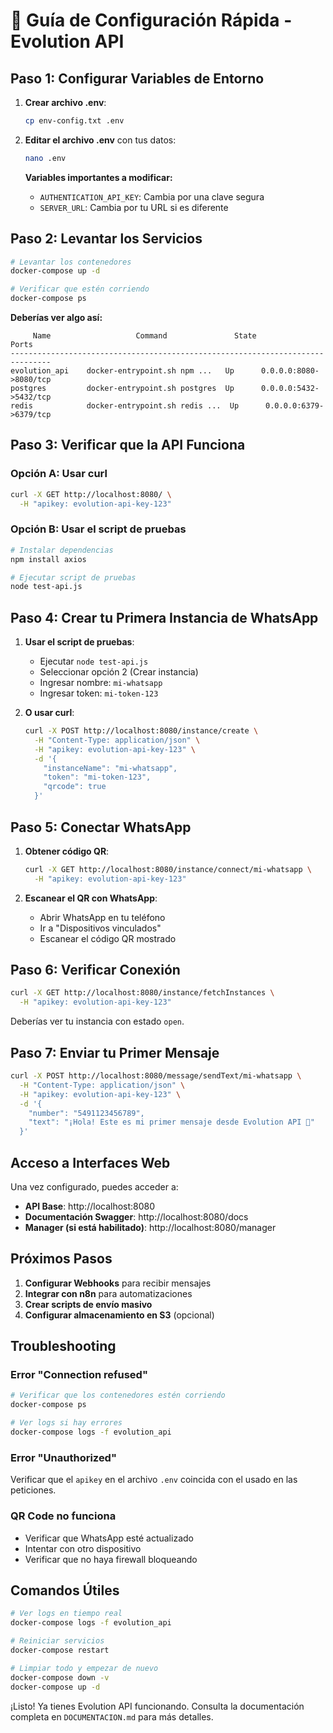# 🚀 Guía de Configuración Rápida - Evolution API

## Paso 1: Configurar Variables de Entorno

1. **Crear archivo .env**:
   ```bash
   cp env-config.txt .env
   ```

2. **Editar el archivo .env** con tus datos:
   ```bash
   nano .env
   ```

   **Variables importantes a modificar:**
   - `AUTHENTICATION_API_KEY`: Cambia por una clave segura
   - `SERVER_URL`: Cambia por tu URL si es diferente

## Paso 2: Levantar los Servicios

```bash
# Levantar los contenedores
docker-compose up -d

# Verificar que estén corriendo
docker-compose ps
```

**Deberías ver algo así:**
```
     Name                   Command               State           Ports         
-------------------------------------------------------------------------------
evolution_api    docker-entrypoint.sh npm ...   Up      0.0.0.0:8080->8080/tcp
postgres         docker-entrypoint.sh postgres  Up      0.0.0.0:5432->5432/tcp
redis            docker-entrypoint.sh redis ...  Up      0.0.0.0:6379->6379/tcp
```

## Paso 3: Verificar que la API Funciona

### Opción A: Usar curl
```bash
curl -X GET http://localhost:8080/ \
  -H "apikey: evolution-api-key-123"
```

### Opción B: Usar el script de pruebas
```bash
# Instalar dependencias
npm install axios

# Ejecutar script de pruebas
node test-api.js
```

## Paso 4: Crear tu Primera Instancia de WhatsApp

1. **Usar el script de pruebas**:
   - Ejecutar `node test-api.js`
   - Seleccionar opción 2 (Crear instancia)
   - Ingresar nombre: `mi-whatsapp`
   - Ingresar token: `mi-token-123`

2. **O usar curl**:
   ```bash
   curl -X POST http://localhost:8080/instance/create \
     -H "Content-Type: application/json" \
     -H "apikey: evolution-api-key-123" \
     -d '{
       "instanceName": "mi-whatsapp",
       "token": "mi-token-123",
       "qrcode": true
     }'
   ```

## Paso 5: Conectar WhatsApp

1. **Obtener código QR**:
   ```bash
   curl -X GET http://localhost:8080/instance/connect/mi-whatsapp \
     -H "apikey: evolution-api-key-123"
   ```

2. **Escanear el QR con WhatsApp**:
   - Abrir WhatsApp en tu teléfono
   - Ir a "Dispositivos vinculados"
   - Escanear el código QR mostrado

## Paso 6: Verificar Conexión

```bash
curl -X GET http://localhost:8080/instance/fetchInstances \
  -H "apikey: evolution-api-key-123"
```

Deberías ver tu instancia con estado `open`.

## Paso 7: Enviar tu Primer Mensaje

```bash
curl -X POST http://localhost:8080/message/sendText/mi-whatsapp \
  -H "Content-Type: application/json" \
  -H "apikey: evolution-api-key-123" \
  -d '{
    "number": "5491123456789",
    "text": "¡Hola! Este es mi primer mensaje desde Evolution API 🚀"
  }'
```

## Acceso a Interfaces Web

Una vez configurado, puedes acceder a:

- **API Base**: http://localhost:8080
- **Documentación Swagger**: http://localhost:8080/docs
- **Manager (si está habilitado)**: http://localhost:8080/manager

## Próximos Pasos

1. **Configurar Webhooks** para recibir mensajes
2. **Integrar con n8n** para automatizaciones
3. **Crear scripts de envío masivo**
4. **Configurar almacenamiento en S3** (opcional)

## Troubleshooting

### Error "Connection refused"
```bash
# Verificar que los contenedores estén corriendo
docker-compose ps

# Ver logs si hay errores
docker-compose logs -f evolution_api
```

### Error "Unauthorized"
Verificar que el `apikey` en el archivo `.env` coincida con el usado en las peticiones.

### QR Code no funciona
- Verificar que WhatsApp esté actualizado
- Intentar con otro dispositivo
- Verificar que no haya firewall bloqueando

## Comandos Útiles

```bash
# Ver logs en tiempo real
docker-compose logs -f evolution_api

# Reiniciar servicios
docker-compose restart

# Limpiar todo y empezar de nuevo
docker-compose down -v
docker-compose up -d
```

¡Listo! Ya tienes Evolution API funcionando. Consulta la documentación completa en `DOCUMENTACION.md` para más detalles. 